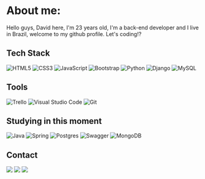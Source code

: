 # About me:

Hello guys, David here, I'm 23 years old, I'm a back-end developer and I live in Brazil, welcome to my github profile. Let's coding!?

## Tech Stack
![HTML5](https://img.shields.io/badge/html5-%23323330.svg?style=for-the-badge&logo=html5&logoColor=white) 
![CSS3](https://img.shields.io/badge/css3-%23323330.svg?style=for-the-badge&logo=css3&logoColor=white)
![JavaScript](https://img.shields.io/badge/javascript-%23323330.svg?style=for-the-badge&logo=javascript&logoColor=white)
![Bootstrap](https://img.shields.io/badge/bootstrap-%23323330.svg?style=for-the-badge&logo=bootstrap&logoColor=white) 
![Python](https://img.shields.io/badge/python-%23323330.svg?style=for-the-badge&logo=python&logoColor=white) 
![Django](https://img.shields.io/badge/django-%23323330.svg?style=for-the-badge&logo=django&logoColor=white)
![MySQL](https://img.shields.io/badge/mysql-%23323330.svg?style=for-the-badge&logo=mysql&logoColor=white)


## Tools
![Trello](https://img.shields.io/badge/Trello-%23323330.svg?style=for-the-badge&logo=Trello&logoColor=white)
![Visual Studio Code](https://img.shields.io/badge/Visual%20Studio%20Code-%23323330.svg?style=for-the-badge&logo=visual-studio-code&logoColor=white)
![Git](https://img.shields.io/badge/git-%23323330.svg?style=for-the-badge&logo=git&logoColor=white)


## Studying in this moment
![Java](https://img.shields.io/badge/typescript-%23323330.svg?style=for-the-badge&logo=typescript&logoColor=white)
![Spring](https://img.shields.io/badge/react_native-%23323330.svg?style=for-the-badge&logo=react&logoColor=white)
![Postgres](https://img.shields.io/badge/expo-%23323330.svg?style=for-the-badge&logo=expo&logoColor=white)
![Swagger](https://img.shields.io/badge/-node_js-%23323330.svg?style=for-the-badge&logo=node.js&logoColor=white)
![MongoDB](https://img.shields.io/badge/firebase-%23323330.svg?style=for-the-badge&logo=firebase&logoColor=white)


 
## Contact
<div>
  <a href="https://www.linkedin.com/in/idavidcarvalho/" target="_blank"><img src="https://img.shields.io/badge/LinkedIn-%23323330.svg?style=for-the-badge&logo=linkedin&logoColor=white" target="_blank"></a>
 <a href="mailto:davidcarvalho.dev@gmail.com" target="_blank"><img src="https://img.shields.io/badge/Gmail-%23323330.svg?style=for-the-badge&logo=gmail&logoColor=white" target="_blank"></a>
    <a href="https://t.me/idavidcarvalho/" target="_blank"><img src="https://img.shields.io/badge/Telegram-%23323330.svg?style=for-the-badge&logo=telegram&logoColor=white" target="_blank"></a>
</div>


